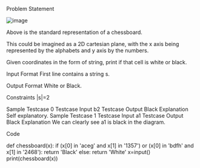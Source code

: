 Problem Statement

![image](https://github.com/user-attachments/assets/c43d60c0-bbe8-4e95-803f-7ecd5ef1e951)

Above is the standard representation of a chessboard.

This could be imagined as a 2D cartesian plane, with the x axis being represented by the alphabets and y axis by the numbers.

Given coordinates in the form of string, print if that cell is white or black.

Input Format
First line contains a string s.

Output Format
White or Black.

Constraints
|s|=2

Sample Testcase 0
Testcase Input
b2
Testcase Output
Black
Explanation
Self explanatory.
Sample Testcase 1
Testcase Input
a1
Testcase Output
Black
Explanation
We can clearly see a1 is black in the diagram.

Code

def chessboard(x):
  if (x[0] in 'aceg' and x[1] in '1357') or (x[0] in 'bdfh' and x[1] in '2468'):
    return 'Black'
  else:
    return 'White'
x=input()
print(chessboard(x))

